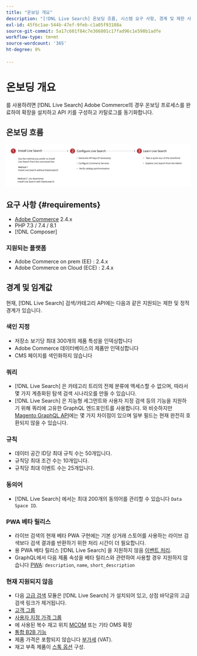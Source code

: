 ```yaml
---
title: "온보딩 개요"
description: "[!DNL Live Search] 온보딩 흐름, 시스템 요구 사항, 경계 및 제한 사항"
exl-id: 45f6c1ae-544b-47ef-9feb-c1a05f93108a
source-git-commit: 5a17c601f84c7e366801c17fad96c1e598b1adfe
workflow-type: tm+mt
source-wordcount: '365'
ht-degree: 0%

---
```


# 온보딩 개요

를 사용하려면 [!DNL Live Search] Adobe Commerce의 경우 온보딩 프로세스를 완료하여 확장을 설치하고 API 키를 구성하고 카탈로그를 동기화합니다.

## 온보딩 흐름

![[!DNL Live Search] 온보딩 다이어그램](assets/onboarding-flow.svg)

## 요구 사항 {#requirements}

* [Adobe Commerce](https://magento.com/products/magento-commerce) 2.4.x
* PHP 7.3 / 7.4 / 8.1
* [!DNL Composer]

### 지원되는 플랫폼

* Adobe Commerce on prem (EE) : 2.4.x
* Adobe Commerce on Cloud (ECE) : 2.4.x

## 경계 및 임계값

현재, [!DNL Live Search] 검색/카테고리 API에는 다음과 같은 지원되는 제한 및 정적 경계가 있습니다.

### 색인 지정

* 저장소 보기당 최대 300개의 제품 특성을 인덱싱합니다
* Adobe Commerce 데이터베이스의 제품만 인덱싱합니다
* CMS 페이지를 색인화하지 않습니다

### 쿼리

* [!DNL Live Search] 은 카테고리 트리의 전체 분류에 액세스할 수 없으며, 따라서 몇 가지 계층화된 탐색 검색 시나리오를 만들 수 있습니다.
* [!DNL Live Search] 은 지능형 세그먼트와 사용자 지정 검색 등의 기능을 지원하기 위해 쿼리에 고유한 GraphQL 엔드포인트를 사용합니다. 와 비슷하지만 [Magento GraphQL API](https://devdocs.magento.com/guides/v2.4/graphql)에는 몇 가지 차이점이 있으며 일부 필드는 현재 완전히 호환되지 않을 수 있습니다.

### 규칙

* 데이터 공간 ID당 최대 규칙 수는 50개입니다.
* 규칙당 최대 조건 수는 10개입니다.
* 규칙당 최대 이벤트 수는 25개입니다.

### 동의어

* [!DNL Live Search] 에서는 최대 200개의 동의어를 관리할 수 있습니다 `Data Space ID`.

### PWA 베타 릴리스

* 라이브 검색의 현재 베타 PWA 구현에는 기본 상거래 스토어를 사용하는 라이브 검색보다 검색 결과를 반환하기 위한 처리 시간이 더 필요합니다.
* 용 PWA 베타 릴리스 [!DNL Live Search] 을 지원하지 않음 [이벤트 처리](https://devdocs.magento.com/shared-services/storefront-events-sdk.html).
* GraphQL에서 다음 제품 속성을 베타 릴리스와 관련하여 사용할 경우 지원하지 않습니다 [PWA](https://developer.adobe.com/commerce/pwa-studio/): `description`, `name`, `short_description`

### 현재 지원되지 않음

* 다음 [고급 검색](https://docs.magento.com/user-guide/catalog/search-advanced.html) 모듈은 [!DNL Live Search] 가 설치되어 있고, 상점 바닥글의 고급 검색 링크가 제거됩니다.
* [고객 그룹](https://docs.magento.com/user-guide/customers/customer-groups.html)
* [사용자 지정 가격 그룹](https://docs.magento.com/user-guide/catalog/product-price-group.html)
* 에 사용된 복수 재고 위치 [MCOM](https://docs.magento.com/user-guide/mcom.html) 또는 기타 OMS 확장
* [통합 B2B 기능](https://business.adobe.com/products/magento/b2b-ecommerce.html)
* 제품 가격은 포함되지 않습니다 [부가세](https://docs.magento.com/user-guide/tax/vat.html) (VAT).
* 재고 부족 제품이 [스톡 옵션](https://docs.magento.com/user-guide/catalog/inventory-options-global.html) 구성.

